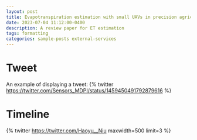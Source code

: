 ```yaml
---
layout: post
title: Evapotranspiration estimation with small UAVs in precision agriculture
date: 2023-07-04 11:12:00-0400
description: A review paper for ET estimation
tags: formatting
categories: sample-posts external-services
---
```

<!---A sample blog page that demonstrates the inclusion of Tweets/Timelines/etc.-->

# Tweet
An example of displaying a tweet:
{% twitter https://twitter.com/Sensors_MDPI/status/1459450491792879616 %}

# Timeline
<!---An example of pulling from a timeline:-->
{% twitter https://twitter.com/Haoyu__Niu maxwidth=500 limit=3 %}

<!---# Additional Details
For more details on using the plugin visit: [jekyll-twitter-plugin](https://github.com/rob-murray/jekyll-twitter-plugin)-->
